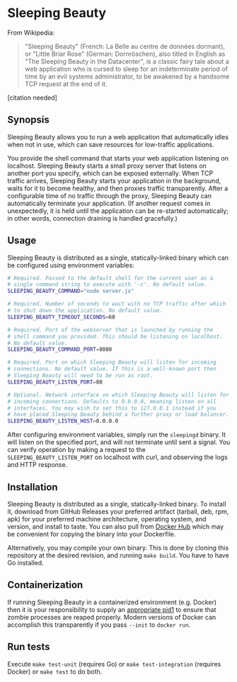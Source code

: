 # Sleeping Beauty

From Wikipedia:

> "Sleeping Beauty" (French: La Belle au centre de données dormant),
> or "Little Briar Rose" (German: Dornröschen), also titled in English
> as "The Sleeping Beauty in the Datacenter", is a classic fairy tale
> about a web application who is cursed to sleep for an indeterminate
> period of time by an evil systems administrator, to be awakened by a
> handsome TCP request at the end of it.

\[citation needed\]

## Synopsis

Sleeping Beauty allows you to run a web application that automatically
idles when not in use, which can save resources for low-traffic
applications.

You provide the shell command that starts your web application
listening on localhost. Sleeping Beauty starts a small proxy server
that listens on another port you specify, which can be exposed
externally. When TCP traffic arrives, Sleeping Beauty starts your
application in the background, waits for it to become healthy, and
then proxies traffic transparently. After a configurable time of no
traffic through the proxy, Sleeping Beauty can automatically terminate
your application. (If another request comes in unexpectedly, it is
held until the application can be re-started automatically; in other
words, connection draining is handled gracefully.)

## Usage

Sleeping Beauty is distributed as a single, statically-linked binary
which can be configured using environment variables:

```bash
# Required. Passed to the default shell for the current user as a
# single command string to execute with '-c'. No default value.
SLEEPING_BEAUTY_COMMAND="node server.js"

# Required. Number of seconds to wait with no TCP traffic after which
# to shut down the application. No default value.
SLEEPING_BEAUTY_TIMEOUT_SECONDS=60

# Required. Port of the webserver that is launched by running the
# shell command you provided. This should be listening on localhost.
# No default value.
SLEEPING_BEAUTY_COMMAND_PORT=8080

# Required. Port on which Sleeping Beauty will listen for incoming
# connections. No default value. If this is a well-known port then
# Sleeping Beauty will need to be run as root.
SLEEPING_BEAUTY_LISTEN_PORT=80

# Optional. Network interface on which Sleeping Beauty will listen for
# incoming connections. Defaults to 0.0.0.0, meaning listen on all
# interfaces. You may wish to set this to 127.0.0.1 instead if you
# have placed Sleeping Beauty behind a further proxy or load balancer.
SLEEPING_BEAUTY_LISTEN_HOST=0.0.0.0
```

After configuring environment variables, simply run the `sleepingd`
binary. It will listen on the specified port, and will not terminate
until sent a signal. You can verify operation by making a request to
the `SLEEPING_BEAUTY_LISTEN_PORT` on localhost with curl, and
observing the logs and HTTP response.

## Installation

Sleeping Beauty is distributed as a single, statically-linked binary.
To install it, download from GitHub Releases your preferred artifact
(tarball, deb, rpm, apk) for your preferred machine architecture,
operating system, and version, and install to taste. You can also pull
from [Docker
Hub](https://hub.docker.com/r/radiansoftware/sleeping-beauty) which
may be convenient for copying the binary into your Dockerfile.

Alternatively, you may compile your own binary. This is done by
cloning this repository at the desired revision, and running `make
build`. You have to have Go installed.

## Containerization

If running Sleeping Beauty in a containerized environment (e.g.
Docker) then it is your responsibility to supply an [appropriate
pid1](https://blog.phusion.nl/2015/01/20/docker-and-the-pid-1-zombie-reaping-problem/)
to ensure that zombie processes are reaped properly. Modern versions
of Docker can accomplish this transparently if you pass `--init` to
`docker run`.

## Run tests

Execute `make test-unit` (requires Go) or `make test-integration`
(requires Docker) or `make test` to do both.
